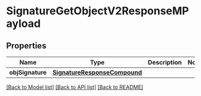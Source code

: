 # SignatureGetObjectV2ResponseMPayload

## Properties
Name | Type | Description | Notes
------------ | ------------- | ------------- | -------------
**objSignature** | [**SignatureResponseCompound**](SignatureResponseCompound.md) |  | 

[[Back to Model list]](../README.md#documentation-for-models) [[Back to API list]](../README.md#documentation-for-api-endpoints) [[Back to README]](../README.md)


